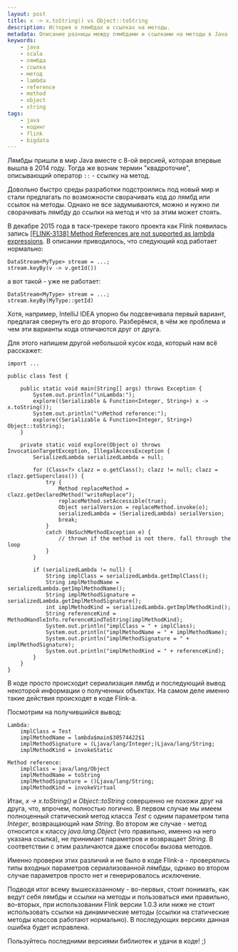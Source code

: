 ```yaml
---
layout: post
title: x -> x.toString() vs Object::toString
description: История о лямбдах и ссылках на методы.
metadata: Описание разницы между лямбдами и ссылками на методы в Java
keywords:
    - java
    - scala
    - лямбда
    - ссылка
    - метод
    - lambda
    - reference
    - method
    - object
    - string
tags:
    - java
    - кодинг
    - flink
    - bigdata
---
```

Лямбды пришли в мир Java вместе с 8-ой версией, которая впервые вышла в 2014
году. Тогда же возник термин "квадроточие", описывающий оператор `::` -
ссылку на метод.

Довольно быстро среды разработки подстроились под новый мир и стали предлагать
по возможности сворачивать код до лямбд или ссылок на методы. Однако не все
задумываются, можно и нужно ли сворачивать лямбду до ссылки на метод и что за
этим может стоять.

В декабре 2015 года в таск-трекере такого проекта как Flink появилась запись
<a href="https://issues.apache.org/jira/browse/FLINK-3138" target="_blank">
[FLINK-3138] Method References are not supported as lambda expressions</a>.
В описании приводилось, что следующий код работает нормально:

    DataStream<MyType> stream = ...;
    stream.keyBy(v -> v.getId())

а вот такой - уже не работает:

    DataStream<MyType> stream = ...;
    stream.keyBy(MyType::getId)

Хотя, например, IntelliJ IDEA упорно бы подсвечивала первый вариант, предлагая
свернуть его до второго. Разберёмся, в чём же проблема и чем эти варианты кода
отличаются друг от друга.

Для этого напишем другой небольшой кусок кода, который нам всё расскажет:

    import ...

    public class Test {

        public static void main(String[] args) throws Exception {
            System.out.println("\nLambda:");
            explore((Serializable & Function<Integer, String>) x -> x.toString());
            System.out.println("\nMethod reference:");
            explore((Serializable & Function<Integer, String>) Object::toString);
        }

        private static void explore(Object o) throws InvocationTargetException, IllegalAccessException {
            SerializedLambda serializedLambda = null;

            for (Class<?> clazz = o.getClass(); clazz != null; clazz = clazz.getSuperclass()) {
                try {
                    Method replaceMethod = clazz.getDeclaredMethod("writeReplace");
                    replaceMethod.setAccessible(true);
                    Object serialVersion = replaceMethod.invoke(o);
                    serializedLambda = (SerializedLambda) serialVersion;
                    break;
                }
                catch (NoSuchMethodException e) {
                    // thrown if the method is not there. fall through the loop
                }
            }

            if (serializedLambda != null) {
                String implClass = serializedLambda.getImplClass();
                String implMethodName = serializedLambda.getImplMethodName();
                String implMethodSignature = serializedLambda.getImplMethodSignature();
                int implMethodKind = serializedLambda.getImplMethodKind();
                String referenceKind = MethodHandleInfo.referenceKindToString(implMethodKind);
                System.out.println("implClass = " + implClass);
                System.out.println("implMethodName = " + implMethodName);
                System.out.println("implMethodSignature = " + implMethodSignature);
                System.out.println("implMethodKind = " + referenceKind);
            }
        }
    }

В коде просто происходит сериализация лямбд и последующий вывод некоторой
информации о полученных объектах. На самом деле именно такие действия происходят
в коде Flink-а.

Посмотрим на получившийся вывод:

    Lambda:
        implClass = Test
        implMethodName = lambda$main$30574422$1
        implMethodSignature = (Ljava/lang/Integer;)Ljava/lang/String;
        implMethodKind = invokeStatic

    Method reference:
        implClass = java/lang/Object
        implMethodName = toString
        implMethodSignature = ()Ljava/lang/String;
        implMethodKind = invokeVirtual

Итак, _x -> x.toString()_ и _Object::toString_ совершенно не похожи друг на
друга, что, впрочем, полностью логично. В первом случае мы имеем полноценный
статический метод класса _Test_ с одним параметром типа _Integer_, возвращающий
нам _String_. Во втором же случае - метод относится к классу _java.lang.Object_
(что правильно, именно на него указана ссылка), не принимает параметров и
возвращает _String_. В соответствии с этим различаются даже способы вызова
методов.

Именно проверки этих различий и не было в коде Flink-а - проверялись типы
входных параметров сериализованной лямбды, однако во втором случае параметров
просто нет и генерировалось исключение.

Подводя итог всему вышесказанному - во-первых, стоит понимать, как ведут себя
лямбды и ссылки на методы и пользоваться ими правильно, во-вторых, при
использовании Flink версии 1.0.3 или ниже не стоит использовать ссылки на
динамические методы (ссылки на статические методы классов работают нормально).
В последующих версиях данная ошибка будет исправлена.

Пользуйтесь последними версиями библиотек и удачи в коде! ;)
